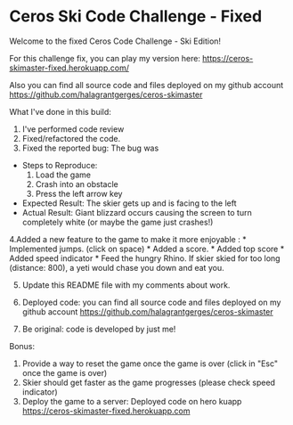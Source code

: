 # Ceros Ski Code Challenge - Fixed

Welcome to the fixed Ceros Code Challenge - Ski Edition!

For this challenge fix,  you can play my version here: 
https://ceros-skimaster-fixed.herokuapp.com/

Also you can find all source code and files deployed on my github account 
https://github.com/halagrantgerges/ceros-skimaster


What I've done in this build:

1. I've performed code review
2. Fixed/refactored the code.
3. Fixed the reported bug:
  The bug was
  * Steps to Reproduce:
    1. Load the game
    1. Crash into an obstacle
    1. Press the left arrow key
  * Expected Result: The skier gets up and is facing to the left
  * Actual Result: Giant blizzard occurs causing the screen to turn completely white (or maybe the game just crashes!)
  
  4.Added a new feature to the game to make it more enjoyable :
      * Implemented jumps. (click on space) 
      * Added a score.
      * Added top score
      * Added speed indicator
      * Feed the hungry Rhino. If skier skied for too long (distance: 800), a yeti would chase you
      down and eat you. 
      
  5. Update this README file with my comments about work.
  
  6. Deployed code: you can find all source code and files deployed on my github account 
https://github.com/halagrantgerges/ceros-skimaster

  7. Be original: code is developed by just me!

Bonus:
  1. Provide a way to reset the game once the game is over (click in "Esc" once the game is over)
  2. Skier should get faster as the game progresses (please check speed indicator)
  3. Deploy the game to a server: Deployed code on hero kuapp
https://ceros-skimaster-fixed.herokuapp.com
